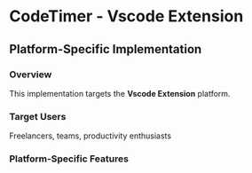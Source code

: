 # CodeTimer - Vscode Extension

## Platform-Specific Implementation

### Overview
This implementation targets the **Vscode Extension** platform.

### Target Users
Freelancers, teams, productivity enthusiasts

### Platform-Specific Features
